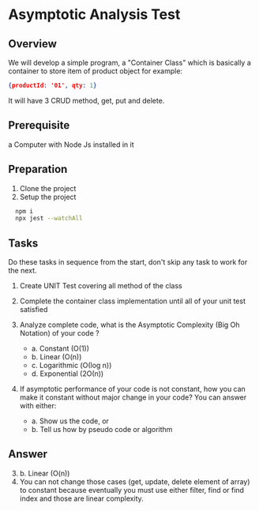 # Asymptotic Analysis Test

## Overview
We will develop a simple program, a "Container Class" which is basically a container to store item of product object for example:
```json
{productId: '01', qty: 1}
```
It will have 3 CRUD method, get, put and delete.

## Prerequisite
a Computer with Node Js installed in it

## Preparation
1. Clone the project
2. Setup the project
```sh
  npm i
  npx jest --watchAll
```
## Tasks
Do these tasks in sequence from the start, don't skip any task to work for the next.

1. Create UNIT Test covering all method of the class
2. Complete the container class implementation until all of your unit test satisfied
3. Analyze complete code, what is the Asymptotic Complexity (Big Oh Notation) of your code ?
    - a. Constant (O(1))
    - b. Linear (O(n))
    - c. Logarithmic (Ο(log n))
    - d. Exponential (2Ο(n))
  
4. If asymptotic performance of your code is not constant, how you can make it constant without major change in your code?
  You can answer with either:
    - a. Show us the code, or
    - b. Tell us how by pseudo code or algorithm

## Answer
3. b. Linear (O(n))
4. You can not change those cases (get, update, delete element of array) to constant because eventually you must use either filter, find or find index and those are linear complexity.

